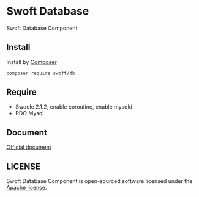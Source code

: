 # Swoft Database

Swoft Database Component

## Install

Install by [Composer](https://getcomposer.org)  

```bash
composer require swoft/db
```

## Require

- Swoole 2.1.2, enable coroutine, enable mysqld
- PDO Mysql

## Document

[Official document](https://swoft.org/docs)

## LICENSE

Swoft Database Component is open-sourced software licensed under the [Apache license](LICENSE).
